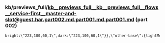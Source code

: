 ### kb/previews_full/kb__previews_full__kb__previews_full__flows__service-first__master-and-slot@guest.har.part002.md.part001.md.part001.md (part 002)

```md
bright:\"223,100,60,1\",dark:\"223,100,60,1\"}},\"other-base\":{lightMode:{light:\"0,0,95,1\",lighter:\"0,0,95,1\",bright:\"0,0,
```

```

